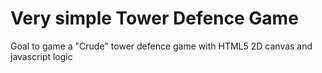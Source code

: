 # Very simple Tower Defence Game
Goal to game a "Crude" tower defence game with HTML5 2D canvas and javascript logic